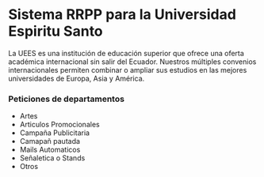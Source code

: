 # Sistema RRPP para la Universidad Espiritu Santo

La UEES es una institución de educación superior que ofrece una oferta académica internacional sin salir del Ecuador. Nuestros múltiples convenios internacionales permiten combinar o ampliar sus estudios en las mejores universidades de Europa, Asia y América.

### Peticiones de departamentos

- Artes
- Articulos Promocionales
- Campaña Publicitaria
- Camapañ pautada
- Mails Automaticos
- Señaletica o Stands
- Otros
